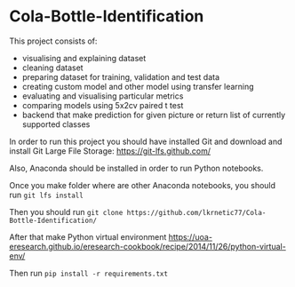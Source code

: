 # Cola-Bottle-Identification

This project consists of:
* visualising and explaining dataset
* cleaning dataset
* preparing dataset for training, validation and test data
* creating custom model and other model using transfer learning
* evaluating and visualising particular metrics
* comparing models using 5x2cv paired t test
* backend that make prediction for given picture or return list of currently supported classes

In order to run this project you should have installed Git and download and install Git Large File Storage: https://git-lfs.github.com/

Also, Anaconda should be installed in order to run Python notebooks. 

Once you make folder where are other Anaconda notebooks, you should run  ```git lfs install```

Then you should run ```git clone https://github.com/lkrnetic77/Cola-Bottle-Identification/```

After that make Python virtual environment https://uoa-eresearch.github.io/eresearch-cookbook/recipe/2014/11/26/python-virtual-env/

Then run ```pip install -r requirements.txt```

